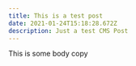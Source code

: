 ```yaml
---
title: This is a test post
date: 2021-01-24T15:18:28.672Z
description: Just a test CMS Post
---
```

This is some body copy